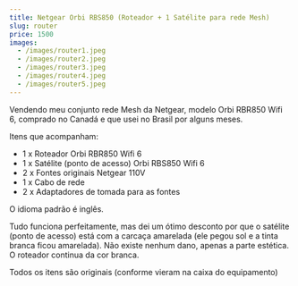 ```yaml
---
title: Netgear Orbi RBS850 (Roteador + 1 Satélite para rede Mesh)
slug: router
price: 1500
images:
  - /images/router1.jpeg
  - /images/router2.jpeg
  - /images/router3.jpeg
  - /images/router4.jpeg
  - /images/router5.jpeg
---
```


Vendendo meu conjunto rede Mesh da Netgear, modelo Orbi RBR850 Wifi 6, comprado no Canadá e que usei no Brasil por alguns meses.

Itens que acompanham:
- 1 x Roteador Orbi RBR850 Wifi 6
- 1 x Satélite (ponto de acesso) Orbi RBS850 Wifi 6
- 2 x Fontes originais Netgear 110V
- 1 x Cabo de rede
- 2 x Adaptadores de tomada para as fontes

O idioma padrão é inglês.

Tudo funciona perfeitamente, mas dei um ótimo desconto por que o satélite (ponto de acesso) está com a carcaça amarelada (ele pegou sol e a tinta branca ficou amarelada). Não existe nenhum dano, apenas a parte estética. O roteador continua da cor branca.

Todos os itens são originais (conforme vieram na caixa do equipamento)
